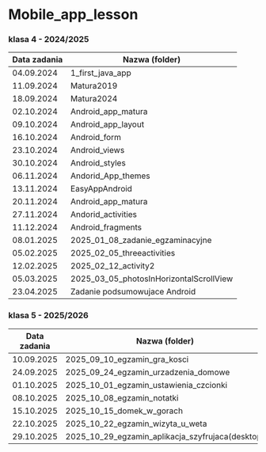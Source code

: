 # Mobile_app_lesson

### klasa 4 - 2024/2025
| Data zadania | Nazwa (folder)        |
|--------------|-----------------------|
| 04.09.2024   | 1_first_java_app |
| 11.09.2024   | Matura2019 |
| 18.09.2024   | Matura2024 |
| 02.10.2024   | Android_app_matura |
| 09.10.2024   | Android_app_layout  |
| 16.10.2024   | Android_form    |
| 23.10.2024   | Android_views    |
| 30.10.2024   | Android_styles    |
| 06.11.2024   | Andorid_App_themes |
| 13.11.2024   | EasyAppAndroid |
| 20.11.2024   | Android_app_matura |
| 27.11.2024   | Andorid_activities |
| 11.12.2024   | Android_fragments |
| 08.01.2025   | 2025_01_08_zadanie_egzaminacyjne |
| 05.02.2025   | 2025_02_05_threeactivities |
| 12.02.2025   | 2025_02_12_activity2 |
| 05.03.2025   | 2025_03_05_photosInHorizontalScrollView |
| 23.04.2025   | Zadanie podsumowujace Android |

### klasa 5 - 2025/2026

| Data zadania | Nazwa (folder)               |
|--------------|------------------------------|
| 10.09.2025   | 2025_09_10_egzamin_gra_kosci |
| 24.09.2025   | 2025_09_24_egzamin_urzadzenia_domowe |
| 01.10.2025   | 2025_10_01_egzamin_ustawienia_czcionki |
| 08.10.2025   | 2025_10_08_egzamin_notatki |
| 15.10.2025   | 2025_10_15_domek_w_gorach |
| 22.10.2025   | 2025_10_22_egzamin_wizyta_u_weta |
| 29.10.2025   | 2025_10_29_egzamin_aplikacja_szyfrujaca(desktop) |

